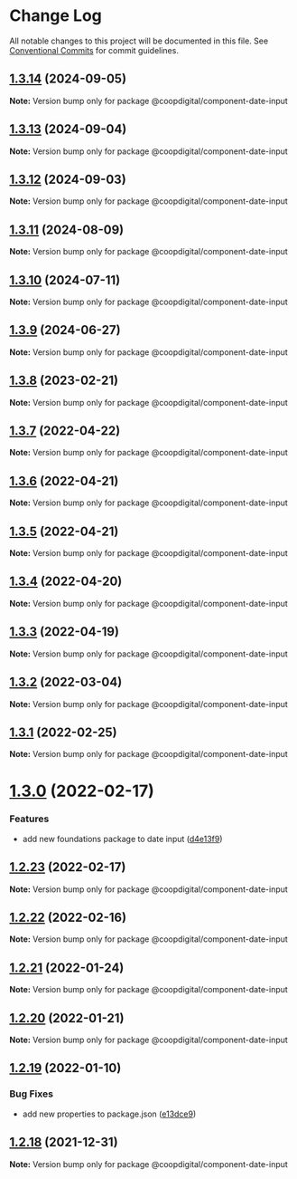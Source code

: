 # Change Log

All notable changes to this project will be documented in this file.
See [Conventional Commits](https://conventionalcommits.org) for commit guidelines.

## [1.3.14](https://github.com/coopdigital/coop-frontend/compare/@coopdigital/component-date-input@1.3.13...@coopdigital/component-date-input@1.3.14) (2024-09-05)

**Note:** Version bump only for package @coopdigital/component-date-input





## [1.3.13](https://github.com/coopdigital/coop-frontend/compare/@coopdigital/component-date-input@1.3.12...@coopdigital/component-date-input@1.3.13) (2024-09-04)

**Note:** Version bump only for package @coopdigital/component-date-input





## [1.3.12](https://github.com/coopdigital/coop-frontend/compare/@coopdigital/component-date-input@1.3.11...@coopdigital/component-date-input@1.3.12) (2024-09-03)

**Note:** Version bump only for package @coopdigital/component-date-input





## [1.3.11](https://github.com/coopdigital/coop-frontend/compare/@coopdigital/component-date-input@1.3.10...@coopdigital/component-date-input@1.3.11) (2024-08-09)

**Note:** Version bump only for package @coopdigital/component-date-input





## [1.3.10](https://github.com/coopdigital/coop-frontend/compare/@coopdigital/component-date-input@1.3.9...@coopdigital/component-date-input@1.3.10) (2024-07-11)

**Note:** Version bump only for package @coopdigital/component-date-input





## [1.3.9](https://github.com/coopdigital/coop-frontend/compare/@coopdigital/component-date-input@1.3.8...@coopdigital/component-date-input@1.3.9) (2024-06-27)

**Note:** Version bump only for package @coopdigital/component-date-input





## [1.3.8](https://github.com/coopdigital/coop-frontend/compare/@coopdigital/component-date-input@1.3.7...@coopdigital/component-date-input@1.3.8) (2023-02-21)

**Note:** Version bump only for package @coopdigital/component-date-input





## [1.3.7](https://github.com/coopdigital/coop-frontend/compare/@coopdigital/component-date-input@1.3.6...@coopdigital/component-date-input@1.3.7) (2022-04-22)

**Note:** Version bump only for package @coopdigital/component-date-input





## [1.3.6](https://github.com/coopdigital/coop-frontend/compare/@coopdigital/component-date-input@1.3.5...@coopdigital/component-date-input@1.3.6) (2022-04-21)

**Note:** Version bump only for package @coopdigital/component-date-input





## [1.3.5](https://github.com/coopdigital/coop-frontend/compare/@coopdigital/component-date-input@1.3.4...@coopdigital/component-date-input@1.3.5) (2022-04-21)

**Note:** Version bump only for package @coopdigital/component-date-input





## [1.3.4](https://github.com/coopdigital/coop-frontend/compare/@coopdigital/component-date-input@1.3.3...@coopdigital/component-date-input@1.3.4) (2022-04-20)

**Note:** Version bump only for package @coopdigital/component-date-input





## [1.3.3](https://github.com/coopdigital/coop-frontend/compare/@coopdigital/component-date-input@1.3.2...@coopdigital/component-date-input@1.3.3) (2022-04-19)

**Note:** Version bump only for package @coopdigital/component-date-input





## [1.3.2](https://github.com/coopdigital/coop-frontend/compare/@coopdigital/component-date-input@1.3.1...@coopdigital/component-date-input@1.3.2) (2022-03-04)

**Note:** Version bump only for package @coopdigital/component-date-input





## [1.3.1](https://github.com/coopdigital/coop-frontend/compare/@coopdigital/component-date-input@1.3.0...@coopdigital/component-date-input@1.3.1) (2022-02-25)

**Note:** Version bump only for package @coopdigital/component-date-input





# [1.3.0](https://github.com/coopdigital/coop-frontend/compare/@coopdigital/component-date-input@1.2.23...@coopdigital/component-date-input@1.3.0) (2022-02-17)


### Features

* add new foundations package to date input ([d4e13f9](https://github.com/coopdigital/coop-frontend/commit/d4e13f95f33fe1f90e7bceba4143baf34e789101))





## [1.2.23](https://github.com/coopdigital/coop-frontend/compare/@coopdigital/component-date-input@1.2.22...@coopdigital/component-date-input@1.2.23) (2022-02-17)

**Note:** Version bump only for package @coopdigital/component-date-input





## [1.2.22](https://github.com/coopdigital/coop-frontend/compare/@coopdigital/component-date-input@1.2.21...@coopdigital/component-date-input@1.2.22) (2022-02-16)

**Note:** Version bump only for package @coopdigital/component-date-input





## [1.2.21](https://github.com/coopdigital/coop-frontend/compare/@coopdigital/component-date-input@1.2.20...@coopdigital/component-date-input@1.2.21) (2022-01-24)

**Note:** Version bump only for package @coopdigital/component-date-input





## [1.2.20](https://github.com/coopdigital/coop-frontend/compare/@coopdigital/component-date-input@1.2.19...@coopdigital/component-date-input@1.2.20) (2022-01-21)

**Note:** Version bump only for package @coopdigital/component-date-input





## [1.2.19](https://github.com/coopdigital/coop-frontend/compare/@coopdigital/component-date-input@1.2.18...@coopdigital/component-date-input@1.2.19) (2022-01-10)


### Bug Fixes

* add new properties to package.json ([e13dce9](https://github.com/coopdigital/coop-frontend/commit/e13dce94798600b80da4d0183ce96331b91c72aa))





## [1.2.18](https://github.com/coopdigital/coop-frontend/compare/@coopdigital/component-date-input@1.2.17...@coopdigital/component-date-input@1.2.18) (2021-12-31)

**Note:** Version bump only for package @coopdigital/component-date-input
